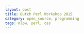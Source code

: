```yaml
---
layout: post
title: Dutch Perl Workshop 2015
category: open_source, programming
tags: nlpw, perl, oss
---
```



